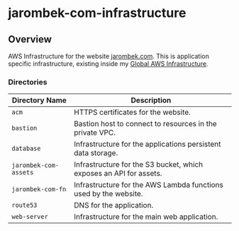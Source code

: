 # jarombek-com-infrastructure

## Overview

AWS Infrastructure for the website [jarombek.com](https://jarombek.com).  This is application specific infrastructure, 
existing inside my [Global AWS Infrastructure](https://github.com/AJarombek/global-aws-infrastructure).

### Directories

| Directory Name         | Description                                                                 |
|------------------------|-----------------------------------------------------------------------------|
| `acm`                  | HTTPS certificates for the website.                                         |
| `bastion`              | Bastion host to connect to resources in the private VPC.                    |
| `database`             | Infrastructure for the applications persistent data storage.                |
| `jarombek-com-assets`  | Infrastructure for the S3 bucket, which exposes an API for assets.          |
| `jarombek-com-fn`      | Infrastructure for the AWS Lambda functions used by the website.            |
| `route53`              | DNS for the application.                                                    |
| `web-server`           | Infrastructure for the main web application.                                |
